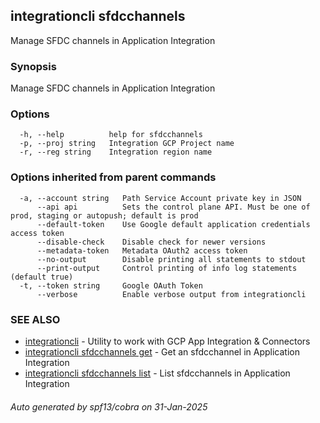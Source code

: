 ## integrationcli sfdcchannels

Manage SFDC channels in Application Integration

### Synopsis

Manage SFDC channels in Application Integration

### Options

```
  -h, --help          help for sfdcchannels
  -p, --proj string   Integration GCP Project name
  -r, --reg string    Integration region name
```

### Options inherited from parent commands

```
  -a, --account string   Path Service Account private key in JSON
      --api api          Sets the control plane API. Must be one of prod, staging or autopush; default is prod
      --default-token    Use Google default application credentials access token
      --disable-check    Disable check for newer versions
      --metadata-token   Metadata OAuth2 access token
      --no-output        Disable printing all statements to stdout
      --print-output     Control printing of info log statements (default true)
  -t, --token string     Google OAuth Token
      --verbose          Enable verbose output from integrationcli
```

### SEE ALSO

* [integrationcli](integrationcli.md)	 - Utility to work with GCP App Integration & Connectors
* [integrationcli sfdcchannels get](integrationcli_sfdcchannels_get.md)	 - Get an sfdcchannel in Application Integration
* [integrationcli sfdcchannels list](integrationcli_sfdcchannels_list.md)	 - List sfdcchannels in Application Integration

###### Auto generated by spf13/cobra on 31-Jan-2025
